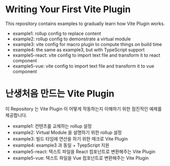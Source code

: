 # Writing Your First Vite Plugin

This repository contains examples to gradually learn how Vite Plugin works.

- example1: rollup config to replace content
- example2: rollup config to demonstrate a virtual module
- example3: vite config for macro plugin to compute things on build time
- example4: the same as example3, but with TypeScript support
- example5-react: vite config to import text file and transform it to react component
- example5-vue: vite config to import text file and transform it to vue component

# 난생처음 만드는 Vite Plugin

이 Repository 는 Vite Plugin 이 어떻게 작동하는지 이해하기 위한 점진적인 예제를 제공합니다.

- example1: 컨텐츠를 교체하는 rollup 설정
- example2: Virtual Module 을 설명하기 위한 rollup 설정
- example3: 빌드 타임에 연산을 하기 위한 매크로 Vite Plugin
- example4: example3 과 동일 + TyepScript 지원
- example5-react: 텍스트 파일을 React 컴포넌트로 변환해주는 Vite Plugin
- example5-vue: 텍스트 파일을 Vue 컴포넌트로 변환해주는 Vite Plugin

